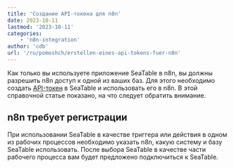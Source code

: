 ```yaml
---
title: 'Создание API-токена для n8n'
date: 2023-10-11
lastmod: '2023-10-11'
categories:
    - 'n8n-integration'
author: 'cdb'
url: '/ru/pomoshch/erstellen-eines-api-tokens-fuer-n8n'
---
```


Как только вы используете приложение SeaTable в n8n, вы должны разрешить n8n доступ к одной из ваших баз. Для этого необходимо создать [API-токен](https://seatable.io/ru/docs/seatable-api/erzeugen-eines-api-tokens/) в SeaTable и использовать его в n8n. В этой справочной статье показано, на что следует обратить внимание.

## n8n требует регистрации

При использовании SeaTable в качестве триггера или действия в одном из рабочих процессов необходимо указать n8n, какую систему и базу SeaTable использовать. После выбора SeaTable в качестве части рабочего процесса вам будет предложено подключиться к SeaTable.
